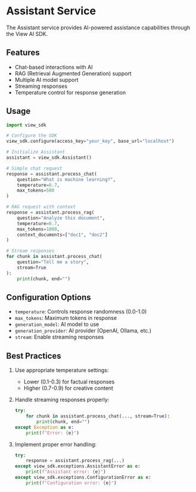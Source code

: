 # Assistant Service

The Assistant service provides AI-powered assistance capabilities through the View AI SDK.

## Features

- Chat-based interactions with AI
- RAG (Retrieval Augmented Generation) support
- Multiple AI model support
- Streaming responses
- Temperature control for response generation

## Usage

```python
import view_sdk

# Configure the SDK
view_sdk.configure(access_key="your_key", base_url="localhost")

# Initialize Assistant
assistant = view_sdk.Assistant()

# Simple chat request
response = assistant.process_chat(
    question="What is machine learning?",
    temperature=0.7,
    max_tokens=500
)

# RAG request with context
response = assistant.process_rag(
    question="Analyze this document",
    temperature=0.7,
    max_tokens=1000,
    context_documents=["doc1", "doc2"]
)

# Stream responses
for chunk in assistant.process_chat(
    question="Tell me a story",
    stream=True
):
    print(chunk, end="")
```

## Configuration Options

- `temperature`: Controls response randomness (0.0-1.0)
- `max_tokens`: Maximum tokens in response
- `generation_model`: AI model to use
- `generation_provider`: AI provider (OpenAI, Ollama, etc.)
- `stream`: Enable streaming responses

## Best Practices

1. Use appropriate temperature settings:
   - Lower (0.1-0.3) for factual responses
   - Higher (0.7-0.9) for creative content

2. Handle streaming responses properly:
   ```python
   try:
       for chunk in assistant.process_chat(..., stream=True):
           print(chunk, end="")
   except Exception as e:
       print(f"Error: {e}")
   ```

3. Implement proper error handling:
   ```python
   try:
       response = assistant.process_rag(...)
   except view_sdk.exceptions.AssistantError as e:
       print(f"Assistant error: {e}")
   except view_sdk.exceptions.ConfigurationError as e:
       print(f"Configuration error: {e}")
   ```
